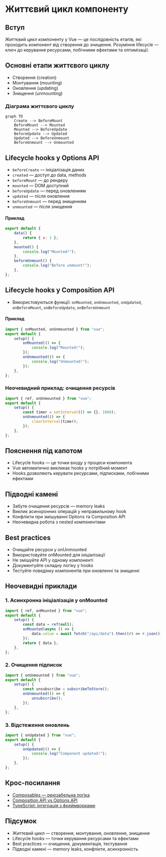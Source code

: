 # Життєвий цикл компоненту

## Вступ

Життєвий цикл компоненту у Vue — це послідовність етапів, які проходить компонент від створення до знищення. Розуміння lifecycle — ключ до керування ресурсами, побічними ефектами та оптимізації.

## Основні етапи життєвого циклу

-   Створення (creation)
-   Монтування (mounting)
-   Оновлення (updating)
-   Знищення (unmounting)

### Діаграма життєвого циклу

```mermaid
graph TD
    Create --> BeforeMount
    BeforeMount --> Mounted
    Mounted --> BeforeUpdate
    BeforeUpdate --> Updated
    Updated --> BeforeUnmount
    BeforeUnmount --> Unmounted
```

## Lifecycle hooks у Options API

-   `beforeCreate` — ініціалізація даних
-   `created` — доступ до data, methods
-   `beforeMount` — до рендеру
-   `mounted` — DOM доступний
-   `beforeUpdate` — перед оновленням
-   `updated` — після оновлення
-   `beforeUnmount` — перед знищенням
-   `unmounted` — після знищення

#### Приклад

```js
export default {
    data() {
        return { x: 1 };
    },
    mounted() {
        console.log("Mounted!");
    },
    beforeUnmount() {
        console.log("Before unmount!");
    },
};
```

## Lifecycle hooks у Composition API

-   Використовуються функції: `onMounted`, `onUnmounted`, `onUpdated`, `onBeforeMount`, `onBeforeUpdate`, `onBeforeUnmount`

#### Приклад

```js
import { onMounted, onUnmounted } from "vue";
export default {
    setup() {
        onMounted(() => {
            console.log("Mounted!");
        });
        onUnmounted(() => {
            console.log("Unmounted!");
        });
    },
};
```

### Неочевидний приклад: очищення ресурсів

```js
import { ref, onUnmounted } from "vue";
export default {
    setup() {
        const timer = setInterval(() => {}, 1000);
        onUnmounted(() => {
            clearInterval(timer);
        });
    },
};
```

## Пояснення під капотом

-   Lifecycle hooks — це точки входу у процеси компонента
-   Vue автоматично викликає hooks у потрібний момент
-   Hooks дозволяють керувати ресурсами, підписками, побічними ефектами

## Підводні камені

-   Забуте очищення ресурсів — memory leaks
-   Виклик асинхронних операцій у неправильному hook
-   Конфлікти при змішуванні Options та Composition API
-   Неочевидна робота з nested компонентами

## Best practices

-   Очищайте ресурси у onUnmounted
-   Використовуйте onMounted для ініціалізації
-   Не змішуйте API у одному компоненті
-   Документуйте складну логіку у hooks
-   Тестуйте поведінку компонентів при оновленні та знищенні

## Неочевидні приклади

### 1. Асинхронна ініціалізація у onMounted

```js
import { ref, onMounted } from "vue";
export default {
    setup() {
        const data = ref(null);
        onMounted(async () => {
            data.value = await fetch("/api/data").then((r) => r.json());
        });
        return { data };
    },
};
```

### 2. Очищення підписок

```js
import { onUnmounted } from "vue";
export default {
    setup() {
        const unsubscribe = subscribeToStore();
        onUnmounted(() => {
            unsubscribe();
        });
    },
};
```

### 3. Відстеження оновлень

```js
import { onUpdated } from "vue";
export default {
    setup() {
        onUpdated(() => {
            console.log("Component updated!");
        });
    },
};
```

## Крос-посилання

-   [Composables — реюзабельна логіка](./05-composables.md)
-   [Composition API vs Options API](./04-composition-vs-options.md)
-   [TypeScript: інтеграція з фреймворками](../TypeScript/08-frameworks.md)

## Підсумок

-   Життєвий цикл — створення, монтування, оновлення, знищення
-   Lifecycle hooks — точки керування ресурсами та ефектами
-   Best practices — очищення, документація, тестування
-   Підводні камені — memory leaks, конфлікти, асинхронність
